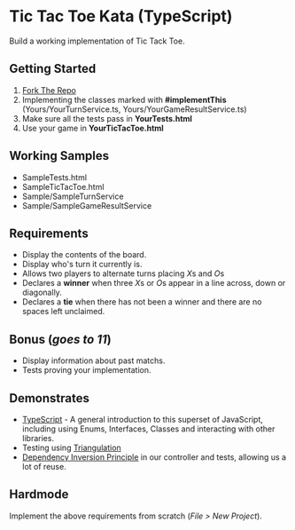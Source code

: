 # Tic Tac Toe Kata (TypeScript)
Build a working implementation of Tic Tack Toe.

Getting Started
---
1. [Fork The Repo](https://github.com//G3N7/TicTacToeKata.TypeScript/fork)
2. Implementing the classes marked with **#implementThis** (Yours/YourTurnService.ts, Yours/YourGameResultService.ts)
3. Make sure all the tests pass in **YourTests.html**
4. Use your game in **YourTicTacToe.html**

Working Samples
---
* SampleTests.html
* SampleTicTacToe.html
* Sample/SampleTurnService
* Sample/SampleGameResultService

Requirements
---
* Display the contents of the board.
* Display who's turn it currently is.
* Allows two players to alternate turns placing *X*s and *O*s
* Declares a **winner** when three *X*s or *O*s appear in a line across, down or diagonally.
* Declares a **tie** when there has not been a winner and there are no spaces left unclaimed.

Bonus (*goes to 11*)
---
* Display information about past matchs.
* Tests proving your implementation.

Demonstrates
---
* [TypeScript](http://www.typescriptlang.org/) - A general introduction to this superset of JavaScript, including using Enums, Interfaces, Classes and interacting with other libraries. 
* Testing using [Triangulation](http://tobeagile.com/2009/12/08/triangulation/)
* [Dependency Inversion Principle](http://en.wikipedia.org/wiki/Dependency_inversion_principle) in our controller and tests, allowing us a lot of reuse. 

Hardmode
---
Implement the above requirements from scratch (*File > New Project*).